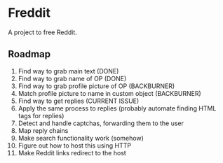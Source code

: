 # Freddit

A project to free Reddit.

## Roadmap

1. Find way to grab main text (DONE)
2. Find way to grab name of OP (DONE)
3. Find way to grab profile picture of OP (BACKBURNER)
4. Match profile picture to name in custom object (BACKBURNER)
5. Find way to get replies (CURRENT ISSUE)
6. Apply the same process to replies (probably automate finding HTML tags for replies)
7. Detect and handle captchas, forwarding them to the user
8. Map reply chains
9. Make search functionality work (somehow)
10. Figure out how to host this using HTTP
11. Make Reddit links redirect to the host
